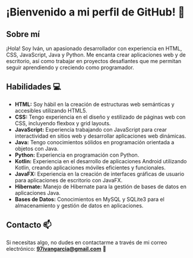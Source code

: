 # ¡Bienvenido a mi perfil de GitHub! 👋

## Sobre mí  
¡Hola! Soy Iván, un apasionado desarrollador con experiencia en HTML, CSS, JavaScript, Java y Python. Me encanta crear aplicaciones web y de escritorio, así como trabajar en proyectos desafiantes que me permitan seguir aprendiendo y creciendo como programador.  

## Habilidades 💻  

- **HTML:** Soy hábil en la creación de estructuras web semánticas y accesibles utilizando HTML5.  
- **CSS:** Tengo experiencia en el diseño y estilizado de páginas web con CSS, incluyendo flexbox y grid layouts.  
- **JavaScript:** Experiencia trabajando con JavaScript para crear interactividad en sitios web y desarrollar aplicaciones web dinámicas.  
- **Java:** Tengo conocimientos sólidos en programación orientada a objetos con Java. 
- **Python:** Experiencia en programación con Python. 
- **Kotlin:** Experiencia en el desarrollo de aplicaciones Android utilizando Kotlin, creando aplicaciones móviles eficientes y funcionales.  
- **JavaFX:** Experiencia en la creación de interfaces gráficas de usuario para aplicaciones de escritorio con JavaFX.  
- **Hibernate:** Manejo de Hibernate para la gestión de bases de datos en aplicaciones Java.  
- **Bases de Datos:** Conocimientos en MySQL y SQLite3 para el almacenamiento y gestión de datos en aplicaciones.  

## Contacto 📫  
Si necesitas algo, no dudes en contactarme a través de mi correo electrónico: **97ivangarcia@gmail.com** 📧  
